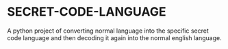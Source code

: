 # SECRET-CODE-LANGUAGE
A python project of converting normal language into the specific secret code language and then decoding it again into the normal english language.
